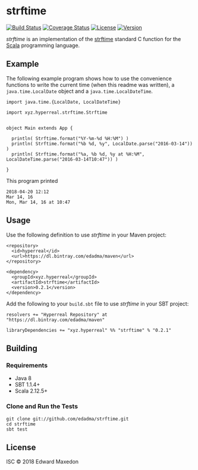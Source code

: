 strftime
========

[![Build Status](https://www.travis-ci.org/edadma/strftime.svg?branch=master)](https://www.travis-ci.org/edadma/strftime)
[![Coverage Status](https://coveralls.io/repos/github/edadma/strftime/badge.svg?branch=master)](https://coveralls.io/github/edadma/strftime?branch=master)
[![License](https://img.shields.io/badge/license-ISC-blue.svg)](https://opensource.org/licenses/ISC)
[![Version](https://img.shields.io/badge/latest_release-v0.2.1-orange.svg)](https://github.com/edadma/strftime/releases/tag/v0.2.1)

*strftime* is an implementation of the [strftime](http://pubs.opengroup.org/onlinepubs/009695399/functions/strftime.html) standard C function for the [Scala](http://scala-lang.org) programming language.


Example
-------

The following example program shows how to use the convenience functions to write the current time (when this readme was written), a `java.time.LocalDate` object and a `java.time.LocalDateTime`.

	import java.time.{LocalDate, LocalDateTime}

	import xyz.hyperreal.strftime.Strftime


	object Main extends App {

	  println( Strftime.format("%Y-%m-%d %H:%M") )
	  println( Strftime.format("%b %d, %y", LocalDate.parse("2016-03-14")) )
	  println( Strftime.format("%a, %b %d, %y at %H:%M", LocalDateTime.parse("2016-03-14T10:47")) )

	}

This program printed

	2018-04-20 12:12
	Mar 14, 16
	Mon, Mar 14, 16 at 10:47


Usage
-----

Use the following definition to use *strftime* in your Maven project:

	<repository>
	  <id>hyperreal</id>
	  <url>https://dl.bintray.com/edadma/maven</url>
	</repository>

	<dependency>
	  <groupId>xyz.hyperreal</groupId>
	  <artifactId>strftime</artifactId>
	  <version>0.2.1</version>
	</dependency>

Add the following to your `build.sbt` file to use *strftime* in your SBT project:

	resolvers += "Hyperreal Repository" at "https://dl.bintray.com/edadma/maven"

	libraryDependencies += "xyz.hyperreal" %% "strftime" % "0.2.1"


Building
--------

### Requirements

- Java 8
- SBT 1.1.4+
- Scala 2.12.5+

### Clone and Run the Tests

	git clone git://github.com/edadma/strftime.git
	cd strftime
	sbt test


License
-------

ISC © 2018 Edward Maxedon